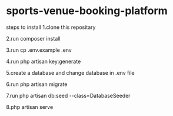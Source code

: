 # sports-venue-booking-platform

steps to install
1.clone this repositary

2.run composer install

3.run cp .env.example .env

4.run php artisan key:generate

5.create a database and change database in .env file

6.run php artisan migrate

7.run php artisan db:seed --class=DatabaseSeeder

8.php artisan serve

